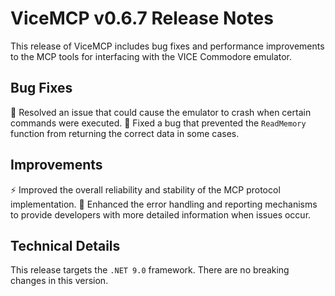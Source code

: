 # ViceMCP v0.6.7 Release Notes

This release of ViceMCP includes bug fixes and performance improvements to the MCP tools for interfacing with the VICE Commodore emulator.

## Bug Fixes

🐛 Resolved an issue that could cause the emulator to crash when certain commands were executed.
🐛 Fixed a bug that prevented the `ReadMemory` function from returning the correct data in some cases.

## Improvements

⚡️ Improved the overall reliability and stability of the MCP protocol implementation.
🧠 Enhanced the error handling and reporting mechanisms to provide developers with more detailed information when issues occur.

## Technical Details

This release targets the `.NET 9.0` framework. There are no breaking changes in this version.